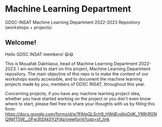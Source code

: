 # Machine Learning Department
GDSC-INSAT Machine Learning Department 2022-2023 Repository (workshops + projects)


## Welcome!

Hello GDSC INSAT members! 😃😃

This is Mouafak Dakhlaoui, head of Machine Learning Department 2022-2023. I am excited to start on this project, Machine Learning Department repository. The main objective of this repo is to make the content of our workshops easily accessible, and to document the machine learning projects made by you, members of GDSC INSAT, throughout this year.

Concerning projects, if you have any machine learning project idea, whether you have started working on the project or you don't even know where to start, please feel free to share your thoughts with us by filling this form: https://docs.google.com/forms/d/e/1FAIpQLSch9_HWdEydIjoDdK_YRRrRGNQINjfT5W__0Fw3tSXk5YzFdg/viewform?usp=sf_link
